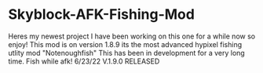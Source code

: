 # Skyblock-AFK-Fishing-Mod
Heres my newest project I have been working on this one for a while now so enjoy!
This mod is on version 1.8.9
its the most advanced hypixel fishing utlity mod "Notenoughfish"
This has been in development for a very long time. 
Fish while afk! 
6/23/22 V.1.9.0 RELEASED
